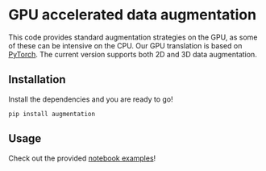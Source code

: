 # GPU accelerated data augmentation

This code provides standard augmentation strategies on the GPU, as some of these can be intensive on the CPU. Our GPU translation is based on [PyTorch](https://pytorch.org/). The current version supports both 2D and 3D data augmentation. 

## Installation
Install the dependencies and you are ready to go! 
<pre><code>pip install augmentation</code></pre>

## Usage
Check out the provided [notebook examples](notebooks)! 
